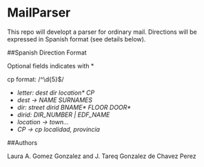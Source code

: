 MailParser
==========

This repo will developt a parser for ordinary mail.
Directions will be expressed in Spanish format (see details below).

##Spanish Direction Format

Optional fields indicates with *

cp format: /^\d{5}$/


* _letter: dest dir location* CP_
* *dest -> NAME SURNAMES*
* _dir: street dirid BNAME* FLOOR DOOR*_
* *dirid: DIR_NUMBER | EDF_NAME*
* *location -> town...*
* *CP -> cp localidad, provincia*


##Authors

Laura A. Gomez Gonzalez and J. Tareq Gonzalez de Chavez Perez
